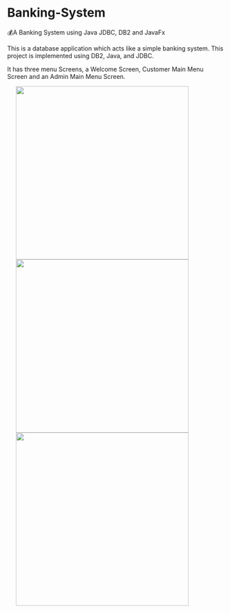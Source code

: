 # Banking-System
💰A Banking System using Java JDBC, DB2 and JavaFx

This is a database application which acts like a simple banking system.
This project is implemented using DB2, Java, and JDBC.

It has three menu Screens, a Welcome Screen, Customer Main Menu Screen and an Admin Main Menu Screen.

<img src="https://imgur.com/Dgp1rFV.jpg" height=400 hspace="20">
<img src="https://imgur.com/FaPpdcb.jpg" height=400 hspace="20">
<img src="https://imgur.com/zhSxepE.jpg" height=400 hspace="20">
